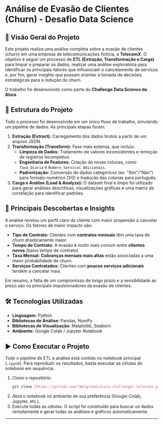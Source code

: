 # Análise de Evasão de Clientes (Churn) - Desafio Data Science

## 📝 Visão Geral do Projeto

Este projeto realiza uma análise completa sobre a evasão de clientes (churn) em uma empresa de telecomunicações fictícia, a **TelecomX**. O objetivo é seguir um processo de **ETL (Extração, Transformação e Carga)** para limpar e preparar os dados, realizar uma análise exploratória para identificar os principais fatores que influenciam o cancelamento de serviços e, por fim, gerar insights que possam orientar a tomada de decisões estratégicas para a redução do churn.

O trabalho foi desenvolvido como parte do **Challenge Data Science da Alura**.

## 📂 Estrutura do Projeto

Todo o processo foi desenvolvido em um único fluxo de trabalho, simulando um pipeline de dados. As principais etapas foram:

1.  **Extração (Extract):** Carregamento dos dados brutos a partir de um arquivo JSON.
2.  **Transformação (Transform):** Fase mais extensa, que incluiu:
    * **Limpeza de Dados:** Tratamento de valores inconsistentes e remoção de registros incompletos.
    * **Engenharia de Features:** Criação de novas colunas, como `Taxa_Diaria` e `Numero_Servicos_Adicionais`.
    * **Padronização:** Conversão de dados categóricos (ex: "Sim"/"Não") para formato numérico (1/0) e tradução das colunas para português.
3.  **Carga e Análise (Load & Analyze):** O dataset final e limpo foi utilizado para gerar análises descritivas, visualizações gráficas e uma matriz de correlação para identificar padrões.

## 🚀 Principais Descobertas e Insights

A análise revelou um perfil claro do cliente com maior propensão a cancelar o serviço. Os fatores de maior impacto são:

* **Tipo de Contrato:** Clientes com **contratos mensais** têm uma taxa de churn drasticamente maior.
* **Tempo de Contrato:** A evasão é muito mais comum entre **clientes novos** (baixo tempo de contrato).
* **Taxa Mensal:** **Cobranças mensais mais altas** estão associadas a uma maior probabilidade de churn.
* **Serviços Contratados:** Clientes com **poucos serviços adicionais** tendem a cancelar mais.

Em resumo, a falta de um compromisso de longo prazo e a sensibilidade ao preço são os principais impulsionadores da evasão de clientes.

## 🛠️ Tecnologias Utilizadas

* **Linguagem:** Python
* **Bibliotecas de Análise:** Pandas, NumPy
* **Bibliotecas de Visualização:** Matplotlib, Seaborn
* **Ambiente:** Google Colab / Jupyter Notebook

## ▶️ Como Executar o Projeto

Todo o pipeline de ETL e análise está contido no notebook principal (`.ipynb`). Para reproduzir os resultados, basta executar as células do notebook em sequência.

1.  Clone o repositório:
    ```bash
    git clone [https://github.com/lWolgrand/alura-challenger-telecomx.git]
    ```
2.  Abra o notebook no ambiente de sua preferência (Google Colab, Jupyter, etc.).
3.  Execute todas as células. O script foi construído para buscar os dados remotamente e gerar todas as análises e gráficos automaticamente.

---